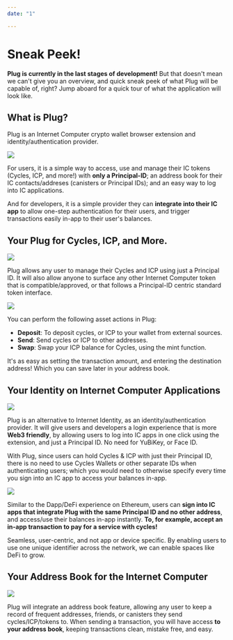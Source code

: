 ```yaml
---
date: "1"

---
```

# Sneak Peek!

**Plug is currently in the last stages of development!** But that doesn't mean we can't give you an overview, and quick sneak peek of what Plug will be capable of, right? Jump aboard for a quick tour of what the application will look like.


## What is Plug?

Plug is an Internet Computer crypto wallet browser extension and identity/authentication provider. 

![](imgs/plug.png)

For users, it is a simple way to access, use and manage their IC tokens (Cycles, ICP, and more!) with **only a Principal-ID**; an address book for their IC contacts/addreses (canisters or Principal IDs); and an easy way to log into IC applications.

And for developers, it is a simple provider they can **integrate into their IC app** to allow one-step authentication for their users, and trigger transactions easily in-app to their user's balances.

## Your Plug for Cycles, ICP, and More.

![](imgs/main.png)

Plug allows any user to manage their Cycles and ICP using just a Principal ID. It will also allow anyone to surface any other Internet Computer token that is compatible/approved, or that follows a Principal-ID centric standard token interface.

![](imgs/send.png)

You can perform the following asset actions in Plug:

- **Deposit**: To deposit cycles, or ICP to your wallet from external sources.
- **Send**: Send cycles or ICP to other addresses.
- **Swap**: Swap your ICP balance for Cycles, using the mint function.

It's as easy as setting the transaction amount, and entering the destination address! Which you can save later in your address book.

## Your Identity on Internet Computer Applications
![](imgs/connect.png)

Plug is an alternative to Internet Identity, as an identity/authentication provider. It will give users and developers a login experience that is more **Web3 friendly**, by allowing users to log into IC apps in one click using the extension, and just a Principal ID. No need for YuBiKey, or Face ID.

With Plug, since users can hold Cycles & ICP with just their Principal ID, there is no need to use Cycles Wallets or other separate IDs when authenticating users; which you would need to otherwise specify every time you sign into an IC app to access your balances in-app.

![](imgs/pay.png)

Similar to the Dapp/DeFi experience on Ethereum, users can **sign into IC apps that integrate Plug with the same Principal ID and no other address**, and access/use their balances in-app instantly. **To, for example, accept an in-app transaction to pay for a service with cycles!**

Seamless, user-centric, and not app or device specific. By enabling users to use one unique identifier across the network, we can enable spaces like DeFi to grow.

## Your Address Book for the Internet Computer
![](imgs/address.png)

Plug will integrate an address book feature, allowing any user to keep a record of frequent addresses, friends, or canisters they send cycles/ICP/tokens to. When sending a transaction, you will have access **to your address book**, keeping transactions clean, mistake free, and easy.
